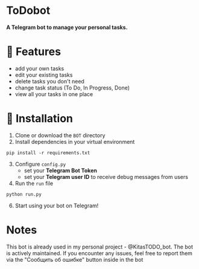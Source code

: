 # ToDobot
**A Telegram bot to manage your personal tasks.**

# 🔐 Features

- add your own tasks
- edit your existing tasks
- delete tasks you don't need
- change task status (To Do, In Progress, Done)
- view all your tasks in one place

# 🚀 Installation
1. Clone or download the `BOT` directory
2. Install dependencies in your virtual environment
```
pip install -r requirements.txt
```
3. Configure `config.py`
   - set your **Telegram Bot Token**
   - set your **Telegram user ID** to receive debug messages from users
4. Run the `run` file
```
python run.py
```
6. Start using your bot on Telegram!

# Notes
This bot is already used in my personal project - @KitasTODO_bot.
The bot is actively maintained. If you encounter any issues, feel free to report them via the "Сообщить об ошибке" button inside in the bot
